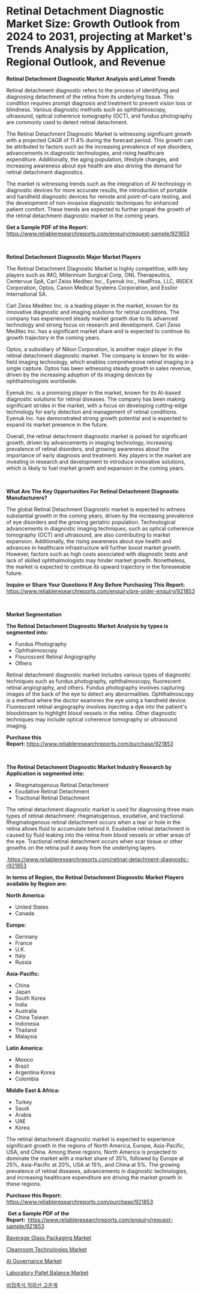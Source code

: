 <p><h1>Retinal Detachment Diagnostic Market Size: Growth Outlook from 2024 to 2031, projecting at Market's Trends Analysis by Application, Regional Outlook, and Revenue</h1></p><p><strong>Retinal Detachment Diagnostic Market Analysis and Latest Trends</strong></p>
<p><p>Retinal detachment diagnostic refers to the process of identifying and diagnosing detachment of the retina from its underlying tissue. This condition requires prompt diagnosis and treatment to prevent vision loss or blindness. Various diagnostic methods such as ophthalmoscopy, ultrasound, optical coherence tomography (OCT), and fundus photography are commonly used to detect retinal detachment.</p><p>The Retinal Detachment Diagnostic Market is witnessing significant growth with a projected CAGR of 11.4% during the forecast period. This growth can be attributed to factors such as the increasing prevalence of eye disorders, advancements in diagnostic technologies, and rising healthcare expenditure. Additionally, the aging population, lifestyle changes, and increasing awareness about eye health are also driving the demand for retinal detachment diagnostics.</p><p>The market is witnessing trends such as the integration of AI technology in diagnostic devices for more accurate results, the introduction of portable and handheld diagnostic devices for remote and point-of-care testing, and the development of non-invasive diagnostic techniques for enhanced patient comfort. These trends are expected to further propel the growth of the retinal detachment diagnostic market in the coming years.</p></p>
<p><strong>Get a Sample PDF of the Report:&nbsp;</strong> <a href="https://www.reliableresearchreports.com/enquiry/request-sample/921853">https://www.reliableresearchreports.com/enquiry/request-sample/921853</a></p>
<p>&nbsp;</p>
<p><strong>Retinal Detachment Diagnostic Major Market Players</strong></p>
<p><p>The Retinal Detachment Diagnostic Market is highly competitive, with key players such as IMO, Millennium Surgical Corp, ONL Therapeutics, Centervue SpA, Carl Zeiss Meditec Inc., Eyenuk Inc., HealPros, LLC, IRIDEX Corporation, Optos, Canon Medical Systems Corporation, and Essilor International SA.</p><p>Carl Zeiss Meditec Inc. is a leading player in the market, known for its innovative diagnostic and imaging solutions for retinal conditions. The company has experienced steady market growth due to its advanced technology and strong focus on research and development. Carl Zeiss Meditec Inc. has a significant market share and is expected to continue its growth trajectory in the coming years.</p><p>Optos, a subsidiary of Nikon Corporation, is another major player in the retinal detachment diagnostic market. The company is known for its wide-field imaging technology, which enables comprehensive retinal imaging in a single capture. Optos has been witnessing steady growth in sales revenue, driven by the increasing adoption of its imaging devices by ophthalmologists worldwide.</p><p>Eyenuk Inc. is a promising player in the market, known for its AI-based diagnostic solutions for retinal diseases. The company has been making significant strides in the market, with a focus on developing cutting-edge technology for early detection and management of retinal conditions. Eyenuk Inc. has demonstrated strong growth potential and is expected to expand its market presence in the future.</p><p>Overall, the retinal detachment diagnostic market is poised for significant growth, driven by advancements in imaging technology, increasing prevalence of retinal disorders, and growing awareness about the importance of early diagnosis and treatment. Key players in the market are investing in research and development to introduce innovative solutions, which is likely to fuel market growth and expansion in the coming years.</p></p>
<p>&nbsp;</p>
<p><strong>What Are The Key Opportunities For Retinal Detachment Diagnostic Manufacturers?</strong></p>
<p><p>The global Retinal Detachment Diagnostic market is expected to witness substantial growth in the coming years, driven by the increasing prevalence of eye disorders and the growing geriatric population. Technological advancements in diagnostic imaging techniques, such as optical coherence tomography (OCT) and ultrasound, are also contributing to market expansion. Additionally, the rising awareness about eye health and advances in healthcare infrastructure will further boost market growth. However, factors such as high costs associated with diagnostic tests and lack of skilled ophthalmologists may hinder market growth. Nonetheless, the market is expected to continue its upward trajectory in the foreseeable future.</p></p>
<p><strong>Inquire or Share Your Questions If Any Before Purchasing This Report:</strong> <a href="https://www.reliableresearchreports.com/enquiry/pre-order-enquiry/921853">https://www.reliableresearchreports.com/enquiry/pre-order-enquiry/921853</a></p>
<p>&nbsp;</p>
<p><strong>Market Segmentation</strong></p>
<p><strong>The Retinal Detachment Diagnostic Market Analysis by types is segmented into:</strong></p>
<p><ul><li>Fundus Photography</li><li>Ophthalmoscopy</li><li>Flouroscent Retinal Angiography</li><li>Others</li></ul></p>
<p><p>Retinal detachment diagnostic market includes various types of diagnostic techniques such as fundus photography, ophthalmoscopy, fluorescent retinal angiography, and others. Fundus photography involves capturing images of the back of the eye to detect any abnormalities. Ophthalmoscopy is a method where the doctor examines the eye using a handheld device. Fluorescent retinal angiography involves injecting a dye into the patient's bloodstream to highlight blood vessels in the retina. Other diagnostic techniques may include optical coherence tomography or ultrasound imaging.</p></p>
<p><strong>Purchase this Report:&nbsp;</strong><a href="https://www.reliableresearchreports.com/purchase/921853">https://www.reliableresearchreports.com/purchase/921853</a></p>
<p>&nbsp;</p>
<p><strong>The Retinal Detachment Diagnostic Market Industry Research by Application is segmented into:</strong></p>
<p><ul><li>Rhegmatogenous Retinal Detachment</li><li>Exudative Retinal Detachment</li><li>Tractional Retinal Detachment</li></ul></p>
<p><p>The retinal detachment diagnostic market is used for diagnosing three main types of retinal detachment: rhegmatogenous, exudative, and tractional. Rhegmatogenous retinal detachment occurs when a tear or hole in the retina allows fluid to accumulate behind it. Exudative retinal detachment is caused by fluid leaking into the retina from blood vessels or other areas of the eye. Tractional retinal detachment occurs when scar tissue or other growths on the retina pull it away from the underlying layers.</p></p>
<p><a href="https://www.reliableresearchreports.com/retinal-detachment-diagnostic-r921853">&nbsp;https://www.reliableresearchreports.com/retinal-detachment-diagnostic-r921853</a></p>
<p><strong>In terms of Region, the Retinal Detachment Diagnostic Market Players available by Region are:</strong></p>
<p>
    <p> <strong> North America: </strong>
        <ul>
            <li>United States</li>
            <li>Canada</li>
        </ul>
        </p> 
    <p> <strong> Europe: </strong>
        <ul>
            <li>Germany</li>
            <li>France</li>
            <li>U.K.</li>
            <li>Italy</li>
            <li>Russia</li>
        </ul>
        </p> 
    <p> <strong> Asia-Pacific: </strong>
        <ul>
            <li>China</li>
            <li>Japan</li>
            <li>South Korea</li>
            <li>India</li>
            <li>Australia</li>
            <li>China Taiwan</li>
            <li>Indonesia</li>
            <li>Thailand</li>
            <li>Malaysia</li>
        </ul>
        </p> 
    <p> <strong> Latin America: </strong>
        <ul>
            <li>Mexico</li>
            <li>Brazil</li>
            <li>Argentina Korea</li>
            <li>Colombia</li>
        </ul>
        </p> 
    <p> <strong> Middle East & Africa: </strong>
        <ul>
            <li>Turkey</li>
            <li>Saudi</li>
            <li>Arabia</li>
            <li>UAE</li>
            <li>Korea</li>
        </ul>
    </p>
    </p>
<p><p>The retinal detachment diagnostic market is expected to experience significant growth in the regions of North America, Europe, Asia-Pacific, USA, and China. Among these regions, North America is projected to dominate the market with a market share of 35%, followed by Europe at 25%, Asia-Pacific at 20%, USA at 15%, and China at 5%. The growing prevalence of retinal diseases, advancements in diagnostic technologies, and increasing healthcare expenditure are driving the market growth in these regions.</p></p>
<p><strong>Purchase this Report: </strong><a href="https://www.reliableresearchreports.com/purchase/921853">https://www.reliableresearchreports.com/purchase/921853</a></p>
<p>&nbsp;<strong>Get a Sample PDF of the Report:&nbsp;&nbsp;</strong><a href="https://www.reliableresearchreports.com/enquiry/request-sample/921853">https://www.reliableresearchreports.com/enquiry/request-sample/921853</a></p>
<p><strong></strong></p>
<p><p><a href="https://www.linkedin.com/pulse/baverage-glass-packaging-market-size-trends-complete-industry-ptxbf?trackingId=1apunLEn0WYKML1OpAkd8g%3D%3D">Baverage Glass Packaging Market</a></p><p><a href="https://github.com/JuliaFadel1922/Market-Research-Report-List-1/blob/main/cleanroom-technologies-market.md">Cleanroom Technologies Market</a></p><p><a href="https://github.com/moyahfrancoestellec51j635wcx/Market-Research-Report-List-2/blob/main/ai-governance-market.md">AI Governance Market</a></p><p><a href="https://www.linkedin.com/pulse/laboratory-pallet-balance-market-trends-forecast-competitive-lku6f?trackingId=zdGZ44yXVXehbOhAKaUYyg%3D%3D">Laboratory Pallet Balance Market</a></p><p><a href="https://github.com/vss5505pa7z1p/Market-Research-Report-List-2/blob/main/405009353679.md">비접촉식 적외선 고온계</a></p></p>